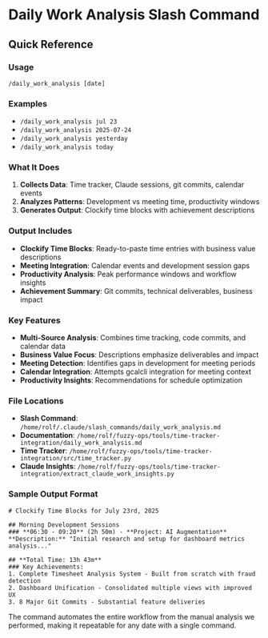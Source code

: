 # Daily Work Analysis Slash Command

## Quick Reference

### Usage
```
/daily_work_analysis [date]
```

### Examples
- `/daily_work_analysis jul 23`
- `/daily_work_analysis 2025-07-24` 
- `/daily_work_analysis yesterday`
- `/daily_work_analysis today`

### What It Does
1. **Collects Data**: Time tracker, Claude sessions, git commits, calendar events
2. **Analyzes Patterns**: Development vs meeting time, productivity windows
3. **Generates Output**: Clockify time blocks with achievement descriptions

### Output Includes
- **Clockify Time Blocks**: Ready-to-paste time entries with business value descriptions
- **Meeting Integration**: Calendar events and development session gaps
- **Productivity Analysis**: Peak performance windows and workflow insights
- **Achievement Summary**: Git commits, technical deliverables, business impact

### Key Features
- **Multi-Source Analysis**: Combines time tracking, code commits, and calendar data
- **Business Value Focus**: Descriptions emphasize deliverables and impact
- **Meeting Detection**: Identifies gaps in development for meeting periods
- **Calendar Integration**: Attempts gcalcli integration for meeting context
- **Productivity Insights**: Recommendations for schedule optimization

### File Locations
- **Slash Command**: `/home/rolf/.claude/slash_commands/daily_work_analysis.md`
- **Documentation**: `/home/rolf/fuzzy-ops/tools/time-tracker-integration/daily_work_analysis.md`
- **Time Tracker**: `/home/rolf/fuzzy-ops/tools/time-tracker-integration/src/time_tracker.py`
- **Claude Insights**: `/home/rolf/fuzzy-ops/tools/time-tracker-integration/extract_claude_work_insights.py`

### Sample Output Format
```
# Clockify Time Blocks for July 23rd, 2025

## Morning Development Sessions
### **06:30 - 09:20** (2h 50m) - **Project: AI Augmentation**
**Description:** "Initial research and setup for dashboard metrics analysis..."

## **Total Time: 13h 43m**
### Key Achievements:
1. Complete Timesheet Analysis System - Built from scratch with fraud detection
2. Dashboard Unification - Consolidated multiple views with improved UX
3. 8 Major Git Commits - Substantial feature deliveries
```

The command automates the entire workflow from the manual analysis we performed, making it repeatable for any date with a single command.